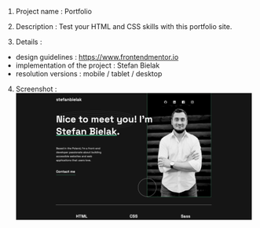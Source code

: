 1. Project name : Portfolio

2. Description : 
Test your HTML and CSS skills with this portfolio site.

3. Details :
- design guidelines : https://www.frontendmentor.io
- implementation of the project : Stefan Bielak
- resolution versions : mobile / tablet / desktop

4. Screenshot : 
![Screenshot](./gallery/images/face_photo.jpg)